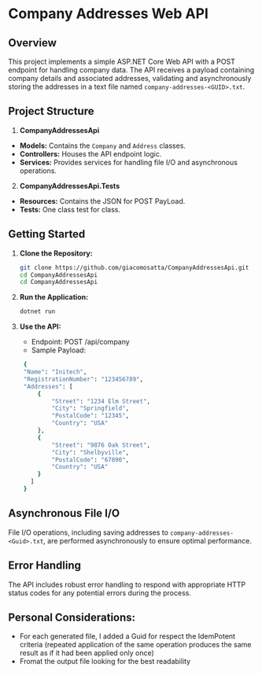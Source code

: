 # Company Addresses Web API

## Overview

This project implements a simple ASP.NET Core Web API with a POST endpoint for handling company data. The API receives a payload containing company details and associated addresses, validating and asynchronously storing the addresses in a text file named `company-addresses-<GUID>.txt`.

## Project Structure

1. **CompanyAddressesApi**
- **Models:** Contains the `Company` and `Address` classes.
- **Controllers:** Houses the API endpoint logic.
- **Services:** Provides services for handling file I/O and asynchronous operations.
2. **CompanyAddressesApi.Tests**
- **Resources:** Contains the JSON for POST PayLoad.
- **Tests:** One class test for class.

## Getting Started

1. **Clone the Repository:**
   
   ```bash
   git clone https://github.com/giacomosatta/CompanyAddressesApi.git
   cd CompanyAddressesApi
   cd CompanyAddressesApi  
   
2. **Run the Application:**
   ```bash
   dotnet run
   
3. **Use the API:**
    - Endpoint: POST /api/company
    - Sample Payload:
   ```bash
    {
    "Name": "Initech",
    "RegistrationNumber": "123456789",
    "Addresses": [
        {
            "Street": "1234 Elm Street",
            "City": "Springfield",
            "PostalCode": "12345",
            "Country": "USA"
        },
        {
            "Street": "9876 Oak Street",
            "City": "Shelbyville",
            "PostalCode": "67890",
            "Country": "USA"
        }
      ]
    }

## Asynchronous File I/O

File I/O operations, including saving addresses to `company-addresses-<Guid>.txt`, are performed asynchronously to ensure optimal performance.

## Error Handling

The API includes robust error handling to respond with appropriate HTTP status codes for any potential errors during the process.

## Personal Considerations:
- For each generated file, I added a Guid for respect the IdemPotent criteria (repeated application of the same operation produces the same result as if it had been applied only once)
- Fromat the output file looking for the best readability
